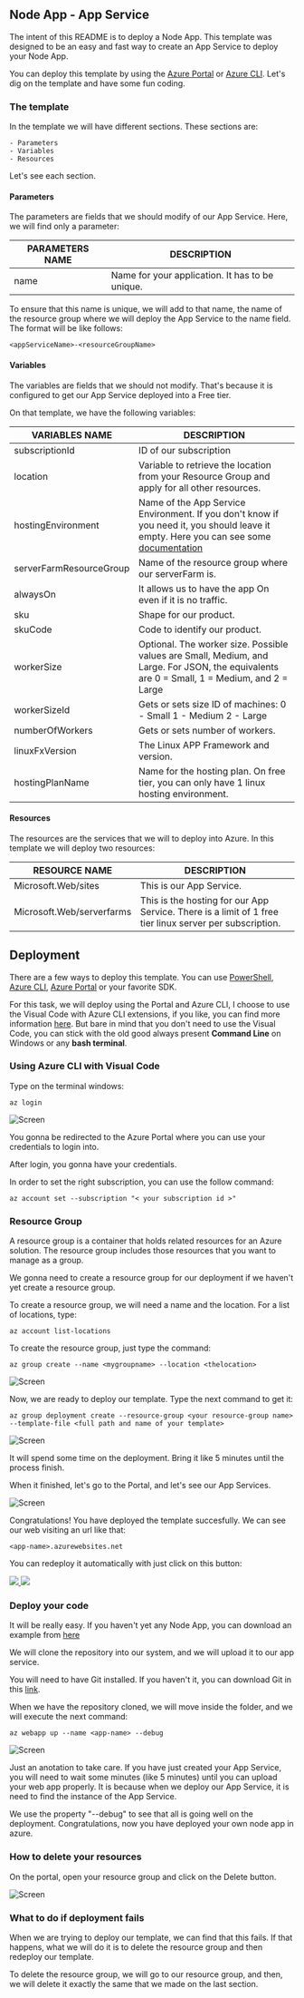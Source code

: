 ## Node App - App Service

The intent of this README is to deploy a Node App. This template was designed to be an easy and fast way to create an App Service to deploy your Node App.

You can deploy this template by using the [Azure Portal](https://docs.microsoft.com/en-us/azure/azure-resource-manager/resource-group-template-deploy-portal) or [Azure CLI](https://docs.microsoft.com/en-us/azure/azure-resource-manager/resource-group-template-deploy-cli). Let's dig on the template and have some fun coding.

### The template

In the template we will have different sections. These sections are:

    - Parameters
    - Variables
    - Resources

Let's see each section.

#### Parameters

The parameters are fields that we should modify of our App Service.
Here, we will find only a parameter: 

|**PARAMETERS NAME**   |**DESCRIPTION**   |
|---|---|
|name   |Name for your application. It has to be unique.   |


To ensure that this name is unique, we will add to that name, the name of the resource group where we will deploy the App Service to the name field. The format will be like follows:

```
<appServiceName>-<resourceGroupName>
```

#### Variables

The variables are fields that we should not modify. That's because it is configured to get our App Service deployed into a Free tier.

On that template, we have the following variables:

|**VARIABLES NAME**   |**DESCRIPTION**   |
|---|---|
|subscriptionId   |ID of our subscription   |
|location   |Variable to retrieve the location from your Resource Group and apply for all other resources.   |
|hostingEnvironment   |Name of the App Service Environment. If you don't know if you need it, you should leave it empty. Here you can see some [documentation](https://docs.microsoft.com/en-in/azure/app-service/environment/intro)   |
|serverFarmResourceGroup   |Name of the resource group where our serverFarm is.   |
|alwaysOn   |It allows us to have the app On even if it is no traffic.   |
|sku   |Shape for our product.   |
|skuCode   |Code to identify our product.   |
|workerSize   |Optional. The worker size. Possible values are Small, Medium, and Large. For JSON, the equivalents are 0 = Small, 1 = Medium, and 2 = Large   |
|workerSizeId   |Gets or sets size ID of machines: 0 - Small 1 - Medium 2 - Large   |
|numberOfWorkers   |Gets or sets number of workers.   |
|linuxFxVersion   |The Linux APP Framework and version.   |
|hostingPlanName   |Name for the hosting plan. On free tier, you can only have 1 linux hosting environment.   |

#### Resources

The resources are the services that we will to deploy into Azure. In this template we will deploy two resources:

|**RESOURCE NAME**   |**DESCRIPTION**   |
|---|---|
|Microsoft.Web/sites   |This is our App Service.   |
|Microsoft.Web/serverfarms   |This is the hosting for our App Service. There is a limit of 1 free tier linux server per subscription.   |

## Deployment

There are a few ways to deploy this template.
You can use [PowerShell](https://docs.microsoft.com/en-us/azure/azure-resource-manager/resource-group-template-deploy), [Azure CLI](https://docs.microsoft.com/en-us/azure/azure-resource-manager/resource-group-template-deploy-cli), [Azure Portal](https://docs.microsoft.com/en-us/azure/azure-resource-manager/resource-group-template-deploy-portal) or your favorite SDK.

For this task, we will deploy using the Portal and Azure CLI, I choose to use the Visual Code with Azure CLI extensions, if you like, you can find more information [here](https://code.visualstudio.com/docs/azure/extensions). But bare in mind that you don't need to use the Visual Code, you can stick with the old good always present **Command Line** on Windows or any **bash terminal**.

### Using Azure CLI with Visual Code
Type on the terminal windows: 

```
az login
```

![Screen](./images/az-log.png)


You gonna be redirected to the Azure Portal where you can use your credentials to login into.

After login, you gonna have your credentials. 

In order to set the right subscription, you can use the follow command:

```
az account set --subscription "< your subscription id >"
```

### Resource Group

A resource group is a container that holds related resources for an Azure solution. The resource group includes those resources that you want to manage as a group. 

We gonna need to create a resource group for our deployment if we haven't yet create a resource group.

To create a resource group, we will need a name and the location. For a list of locations, type:

```
az account list-locations
```

To create the resource group, just type the command:

```
az group create --name <mygroupname> --location <thelocation>
```

![Screen](./images/az-groupcreate.png)

Now, we are ready to deploy our template. Type the next command to get it:

```
az group deployment create --resource-group <your resource-group name> --template-file <full path and name of your template>
```

![Screen](./images/az-group-deploy.png)

It will spend some time on the deployment. Bring it like 5 minutes until the process finish.

When it finished, let's go to the Portal, and let's see our App Services.

![Screen](./images/portal-resource.png)

Congratulations! You have deployed the template succesfully. We can see our web visiting an url like that:

```
<app-name>.azurewebsites.net
```

You can redeploy it automatically with just click on this button: 

<a href="https://portal.azure.com/#create/Microsoft.Template/uri/https%3A%2F%2Fraw.githubusercontent.com%2FAzure%2Fazure-quickstart-templates%2Fmaster%2F101-node-app-service%2Fazuredeploy.json" target="_blank">
    <img src="https://raw.githubusercontent.com/Azure/azure-quickstart-templates/master/1-CONTRIBUTION-GUIDE/images/deploytoazure.png"/>
</a>
<a href="http://armviz.io/#/?load=https%3A%2F%2Fraw.githubusercontent.com%2FAzure%2Fazure-quickstart-templates%2Fmaster%2F101-node-app-service%2Fazuredeploy.json" target="_blank">
    <img src="https://raw.githubusercontent.com/Azure/azure-quickstart-templates/master/1-CONTRIBUTION-GUIDE/images/visualizebutton.png"/>
</a>

### Deploy your code

It will be really easy. If you haven't yet any Node App, you can download an example from [here](https://github.com/Azure-Samples/nodejs-docs-hello-world.git)

We will clone the repository into our system, and we will upload it to our app service.

You will need to have Git installed. If you haven't it, you can download Git in this [link](https://git-scm.com/).

When we have the repository cloned, we will move inside the folder, and we will execute the next command:

```
az webapp up --name <app-name> --debug
```

![Screen](./images/az-webapp-up.png)

Just an anotation to take care. If you have just created your App Service, you will need to wait some minutes (like 5 minutes) until you can upload your web app properly. 
It is because when we deploy our App Service, it is need to find the instance of the App Service.

We use the property "--debug" to see that all is going well on the deployment.
Congratulations, now you have deployed your own node app in azure.

### How to delete your resources

On the portal, open your resource group and click on the Delete button.

![Screen](./images/delete-rsc.png)

### What to do if deployment fails

When we are trying to deploy our template, we can find that this fails. If that happens, what we will do it is to delete the resource group and then redeploy our template.

To delete the resource group, we will go to our resource group, and then, we will delete it exactly the same that we made on the last section.

